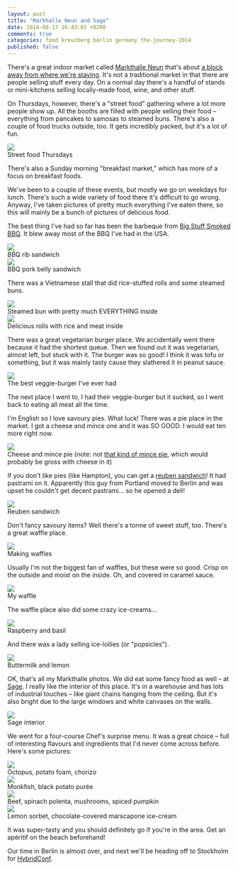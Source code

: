 ```yaml
---
layout: post
title: "Markhalle Neun and Sage"
date: 2014-08-17 16:43:03 +0200
comments: true
categories: food kreuzberg berlin germany the-journey-2014
published: false
---
```


There's a great indoor market called [Markthalle Neun](http://www.markthalleneun.de/) that's about [a block away from where we're staying](https://www.google.com/maps/preview?ie=UTF-8&fb=1&cid=10953314371184579858&q=Markthalle+Neun+GmbH&ei=3sHwU4q8BLDQ7Aa4tYDgCg&ved=0CL0BEPwSMA4). It's not a traditional market in that there are people selling stuff every day. On a normal day there's a handful of stands or mini-kitchens selling locally-made food, wine, and other stuff.

On Thursdays, however, there's a "street food" gathering where a lot more people show up. All the booths are filled with people selling their food – everything from pancakes to samosas to steamed buns. There's also a couple of food trucks outside, too. It gets incredibly packed, but it's a lot of fun.

<div class="img">
  <a href="{{ root_url }}/images/the-journey/berlin/food/mh9-inside.jpg">
    <img src="/images/the-journey/berlin/food/mh9-inside.jpg">
  </a>
  <div class="alt">Street food Thursdays</div>
</div>

There's also a Sunday morning "breakfast market," which has more of a focus on breakfast foods.

We've been to a couple of these events, but mostly we go on weekdays for lunch. There's such a wide variety of food there it's difficult to go wrong. Anyway, I've taken pictures of pretty much everything I've eaten there, so this will mainly be a bunch of pictures of delicious food.

The best thing I've had so far has been the barbeque from [Big Stuff Smoked BBQ](http://www.bigstuff.de/). It blew away most of the BBQ I've had in the USA.

<div class="img">
  <a href="{{ root_url }}/images/the-journey/berlin/food/mh9-bbq-ribs.jpg">
    <img src="/images/the-journey/berlin/food/mh9-bbq-ribs.jpg">
  </a>
  <div class="alt">BBQ rib sandwich</div>
</div>

<div class="img">
  <a href="{{ root_url }}/images/the-journey/berlin/food/mh9-bbq-pork.jpg">
    <img src="/images/the-journey/berlin/food/mh9-bbq-pork.jpg">
  </a>
  <div class="alt">BBQ pork belly sandwich</div>
</div>

There was a Vietnamese stall that did rice-stuffed rolls and some steamed buns.

<div class="img">
  <a href="{{ root_url }}/images/the-journey/berlin/food/mh9-bun.jpg">
    <img src="/images/the-journey/berlin/food/mh9-bun.jpg">
  </a>
  <div class="alt">Steamed bun with pretty much EVERYTHING inside</div>
</div>

<div class="img">
  <a href="{{ root_url }}/images/the-journey/berlin/food/mh9-rolls.jpg">
    <img src="/images/the-journey/berlin/food/mh9-rolls.jpg">
  </a>
  <div class="alt">Delicious rolls with rice and meat inside</div>
</div>

There was a great vegetarian burger place. We accidentally went there because it had the shortest queue. Then we found out it was vegetarian, almost left, but stuck with it. The burger was so good! I think it was tofu or something, but it was mainly tasty cause they slathered it in peanut sauce.

<div class="img">
  <a href="{{ root_url }}/images/the-journey/berlin/food/mh9-veggie-burger.jpg">
    <img src="/images/the-journey/berlin/food/mh9-veggie-burger.jpg">
  </a>
  <div class="alt">The best veggie-burger I've ever had</div>
</div>

The next place I went to, I had their veggie-burger but it sucked, so I went back to eating all meat all the time.

I'm English so I love savoury pies. What luck! There was a pie place in the market. I got a cheese and mince one and it was SO GOOD. I would eat ten more right now.

<div class="img">
  <a href="{{ root_url }}/images/the-journey/berlin/food/mh9-pie.jpg">
    <img src="/images/the-journey/berlin/food/mh9-pie.jpg">
  </a>
  <div class="alt">Cheese and mince pie (note: not <a href="http://en.wikipedia.org/wiki/Mince_pie">that kind of mince pie</a>, which would probably be gross with cheese in it)</div>
</div>

If you don't like pies (like Hampton), you can get a [reuben sandwich](http://en.wikipedia.org/wiki/Reuben_sandwich)! It had pastrami on it. Apparently this guy from Portland moved to Berlin and was upset he couldn't get decent pastrami... so he opened a deli!

<div class="img">
  <a href="{{ root_url }}/images/the-journey/berlin/food/mh9-reuben.jpg">
    <img src="/images/the-journey/berlin/food/mh9-reuben.jpg">
  </a>
  <div class="alt">Reuben sandwich</div>
</div>

Don't fancy savoury items? Well there's a tonne of sweet stuff, too. There's a great waffle place.

<div class="img">
  <a href="{{ root_url }}/images/the-journey/berlin/food/mh9-waffles.jpg">
    <img src="/images/the-journey/berlin/food/mh9-waffles.jpg">
  </a>
  <div class="alt">Making waffles</div>
</div>

Usually I'm not the biggest fan of waffles, but these were so good. Crisp on the outside and moist on the inside. Oh, and covered in caramel sauce.

<div class="img">
  <a href="{{ root_url }}/images/the-journey/berlin/food/mh9-waffle-caramel.jpg">
    <img src="/images/the-journey/berlin/food/mh9-waffle-caramel.jpg">
  </a>
  <div class="alt">My waffle</div>
</div>

The waffle place also did some crazy ice-creams...

<div class="img">
  <a href="{{ root_url }}/images/the-journey/berlin/food/mh9-icecream.jpg">
    <img src="/images/the-journey/berlin/food/mh9-icecream.jpg">
  </a>
  <div class="alt">Raspberry and basil</div>
</div>

And there was a lady selling ice-lollies (or "popsicles").

<div class="img">
  <a href="{{ root_url }}/images/the-journey/berlin/food/mh9-lollipop.jpg">
    <img src="/images/the-journey/berlin/food/mh9-lollipop.jpg">
  </a>
  <div class="alt">Buttermilk and lemon</div>
</div>

OK, that's all my Markthalle photos. We did eat some fancy food as well – at [Sage](http://www.sage-restaurant.de/cms/). I really like the interior of this place. It's in a warehouse and has lots of industrial touches – like giant chains hanging from the ceiling. But it's also bright due to the large windows and white canvases on the walls. 

<div class="img">
  <a href="{{ root_url }}/images/the-journey/berlin/food/sage-inside.jpg">
    <img src="/images/the-journey/berlin/food/sage-inside.jpg">
  </a>
  <div class="alt">Sage interior</div>
</div>

We went for a four-course Chef's surprise menu. It was a great choice – full of interesting flavours and ingredients that I'd never come across before. Here's some pictures:

<div class="img">
  <a href="{{ root_url }}/images/the-journey/berlin/food/sage-octopus.jpg">
    <img src="/images/the-journey/berlin/food/sage-octopus.jpg">
  </a>
  <div class="alt">Octopus, potato foam, chorizo</div>
</div>

<div class="img">
  <a href="{{ root_url }}/images/the-journey/berlin/food/sage-monkfish.jpg">
    <img src="/images/the-journey/berlin/food/sage-monkfish.jpg">
  </a>
  <div class="alt">Monkfish, black potato purée</div>
</div>

<div class="img">
  <a href="{{ root_url }}/images/the-journey/berlin/food/sage-beef.jpg">
    <img src="/images/the-journey/berlin/food/sage-beef.jpg">
  </a>
  <div class="alt">Beef, spinach polenta, mushrooms, spiced pumpkin</div>
</div>

<div class="img">
  <a href="{{ root_url }}/images/the-journey/berlin/food/sage-icecream.jpg">
    <img src="/images/the-journey/berlin/food/sage-icecream.jpg">
  </a>
  <div class="alt">Lemon sorbet, chocolate-covered marscapone ice-cream</div>
</div>

It was super-tasty and you should definitely go if you're in the area. Get an apéritif on the beach beforehand!

Our time in Berlin is almost over, and next we'll be heading off to Stockholm for [HybridConf](http://hybridconf.net/).